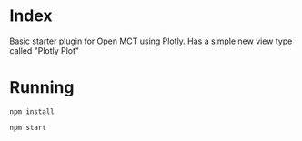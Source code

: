 # Index

Basic starter plugin for Open MCT using Plotly. Has a simple new view type called "Plotly Plot"

# Running

```
npm install

npm start
```
